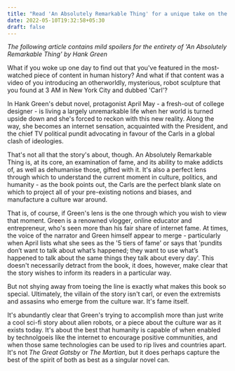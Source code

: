 ```yaml
---
title: "Read 'An Absolutely Remarkable Thing' for a unique take on the internet, fame, and humanity"
date: 2022-05-10T19:32:58+05:30
draft: false
---
```


_The following article contains mild spoilers for the entirety of 'An Absolutely Remarkable Thing' by Hank Green_

What if you woke up one day to find out that you've featured in the most-watched piece of content in human history? And what if that content was a video of you introducing an otherworldly, mysterious, robot sculpture that you found at 3 AM in New York City and dubbed 'Carl'?

In Hank Green's debut novel, protagonist April May - a fresh-out of college designer - is living a largely unremarkable life when her world is turned upside down and she's forced to reckon with this new reality. Along the way, she becomes an internet sensation, acquainted with the President, and the chief TV political pundit advocating in favour of the Carls in a global clash of ideologies.

That's not all that the story's about, though. An Absolutely Remarkable Thing is, at its core, an examination of fame, and its ability to make addicts of, as well as dehumanise those, gifted with it. It's also a perfect lens through which to understand the current moment in culture, politics, and humanity - as the book points out, the Carls are the perfect blank slate on which to project all of your pre-existing notions and biases, and manufacture a culture war around.

That is, of course, if Green's lens is the one through which you wish to view that moment. Green is a renowned vlogger, online educator and entrepreneur, who's seen more than his fair share of internet fame. At times, the voice of the narrator and Green himself appear to merge - particularly when April lists what she sees as the '5 tiers of fame' or says that 'pundits don’t want to talk about what’s happened; they want to use what’s happened to talk about the same things they talk about every day'. This doesn't necessarily detract from the book, it does, however, make clear that the story wishes to inform its readers in a particular way.

But not shying away from toeing the line is exactly what makes this book so special. Ultimately, the villain of the story isn't carl, or even the extremists and assasins who emerge from the culture war. It's fame itself.

It's abundantly clear that Green's trying to accomplish more than just write a cool sci-fi story about alien robots, or a piece about the culture war as it exists today. It's about the best that humanity is capable of when enabled by technolgoeis like the internet to encourage positive communities, and when those same technologies can be used to rip lives and countries apart. It's not _The Great Gatsby_ or _The Martian_, but it does perhaps capture the best of the spirit of both as best as a singular novel can.
